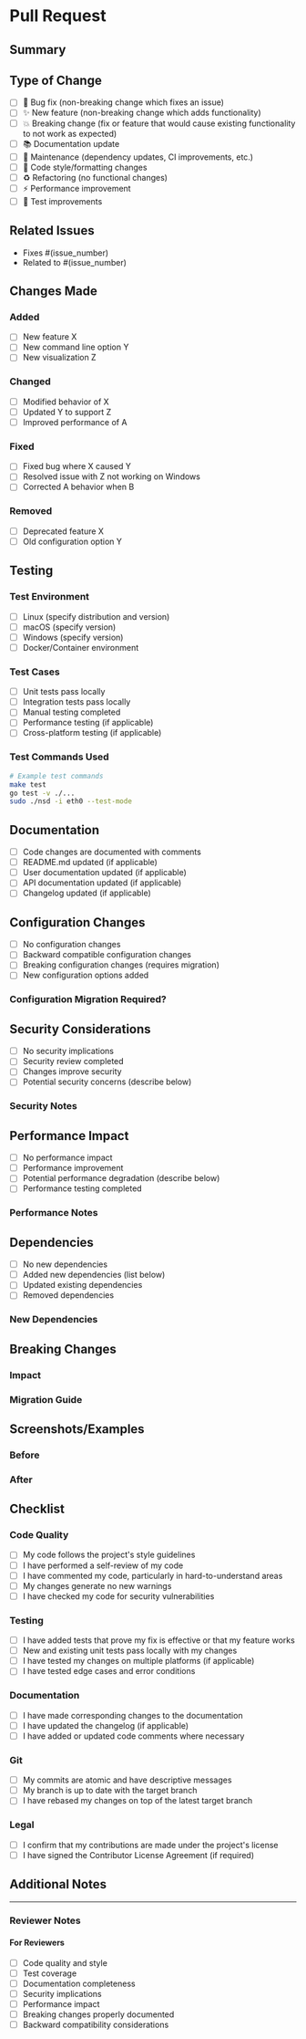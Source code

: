 # Pull Request

## Summary

<!-- Provide a brief description of the changes in this PR -->

## Type of Change

<!-- Please delete options that are not relevant -->

- [ ] 🐛 Bug fix (non-breaking change which fixes an issue)
- [ ] ✨ New feature (non-breaking change which adds functionality)
- [ ] 💥 Breaking change (fix or feature that would cause existing functionality to not work as expected)
- [ ] 📚 Documentation update
- [ ] 🔧 Maintenance (dependency updates, CI improvements, etc.)
- [ ] 🎨 Code style/formatting changes
- [ ] ♻️ Refactoring (no functional changes)
- [ ] ⚡ Performance improvement
- [ ] 🧪 Test improvements

## Related Issues

<!-- Please link to the issue this PR addresses -->
<!-- Use keywords like "Fixes #123" or "Closes #123" to auto-close issues -->

- Fixes #(issue_number)
- Related to #(issue_number)

## Changes Made

<!-- Describe the changes you made in detail -->

### Added
- [ ] New feature X
- [ ] New command line option Y
- [ ] New visualization Z

### Changed
- [ ] Modified behavior of X
- [ ] Updated Y to support Z
- [ ] Improved performance of A

### Fixed
- [ ] Fixed bug where X caused Y
- [ ] Resolved issue with Z not working on Windows
- [ ] Corrected A behavior when B

### Removed
- [ ] Deprecated feature X
- [ ] Old configuration option Y

## Testing

<!-- Describe how you tested your changes -->

### Test Environment
- [ ] Linux (specify distribution and version)
- [ ] macOS (specify version)
- [ ] Windows (specify version)
- [ ] Docker/Container environment

### Test Cases
- [ ] Unit tests pass locally
- [ ] Integration tests pass locally
- [ ] Manual testing completed
- [ ] Performance testing (if applicable)
- [ ] Cross-platform testing (if applicable)

### Test Commands Used
```bash
# Example test commands
make test
go test -v ./...
sudo ./nsd -i eth0 --test-mode
```

## Documentation

<!-- Check all that apply -->

- [ ] Code changes are documented with comments
- [ ] README.md updated (if applicable)
- [ ] User documentation updated (if applicable)
- [ ] API documentation updated (if applicable)
- [ ] Changelog updated (if applicable)

## Configuration Changes

<!-- If this PR introduces configuration changes -->

- [ ] No configuration changes
- [ ] Backward compatible configuration changes
- [ ] Breaking configuration changes (requires migration)
- [ ] New configuration options added

### Configuration Migration Required?
<!-- If yes, describe the migration steps -->

## Security Considerations

<!-- Security impact of the changes -->

- [ ] No security implications
- [ ] Security review completed
- [ ] Changes improve security
- [ ] Potential security concerns (describe below)

### Security Notes
<!-- Describe any security considerations or concerns -->

## Performance Impact

<!-- Performance impact of the changes -->

- [ ] No performance impact
- [ ] Performance improvement
- [ ] Potential performance degradation (describe below)
- [ ] Performance testing completed

### Performance Notes
<!-- Describe any performance considerations -->

## Dependencies

<!-- Dependency changes -->

- [ ] No new dependencies
- [ ] Added new dependencies (list below)
- [ ] Updated existing dependencies
- [ ] Removed dependencies

### New Dependencies
<!-- List any new dependencies and why they're needed -->

## Breaking Changes

<!-- If this is a breaking change, describe the impact -->

### Impact
<!-- Describe what will break and how users should adapt -->

### Migration Guide
<!-- Provide steps for users to migrate from old to new behavior -->

## Screenshots/Examples

<!-- If applicable, add screenshots or examples of the changes -->

### Before
<!-- Screenshot or example of current behavior -->

### After
<!-- Screenshot or example of new behavior -->

## Checklist

<!-- Please check all applicable items -->

### Code Quality
- [ ] My code follows the project's style guidelines
- [ ] I have performed a self-review of my code
- [ ] I have commented my code, particularly in hard-to-understand areas
- [ ] My changes generate no new warnings
- [ ] I have checked my code for security vulnerabilities

### Testing
- [ ] I have added tests that prove my fix is effective or that my feature works
- [ ] New and existing unit tests pass locally with my changes
- [ ] I have tested my changes on multiple platforms (if applicable)
- [ ] I have tested edge cases and error conditions

### Documentation
- [ ] I have made corresponding changes to the documentation
- [ ] I have updated the changelog (if applicable)
- [ ] I have added or updated code comments where necessary

### Git
- [ ] My commits are atomic and have descriptive messages
- [ ] My branch is up to date with the target branch
- [ ] I have rebased my changes on top of the latest target branch

### Legal
- [ ] I confirm that my contributions are made under the project's license
- [ ] I have signed the Contributor License Agreement (if required)

## Additional Notes

<!-- Any additional information you want to provide -->

---

### Reviewer Notes

<!-- For reviewers - please check the following when reviewing -->

#### For Reviewers
- [ ] Code quality and style
- [ ] Test coverage
- [ ] Documentation completeness
- [ ] Security implications
- [ ] Performance impact
- [ ] Breaking changes properly documented
- [ ] Backward compatibility considerations